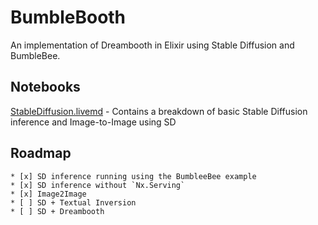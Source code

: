 # BumbleBooth
An implementation of Dreambooth in Elixir using Stable Diffusion and BumbleBee.

## Notebooks
[StableDiffusion.livemd](StableDiffusion.livemd) - Contains a breakdown of basic Stable Diffusion inference and Image-to-Image using SD

## Roadmap
	* [x] SD inference running using the BumbleeBee example
	* [x] SD inference without `Nx.Serving`
	* [x] Image2Image
	* [ ] SD + Textual Inversion
	* [ ] SD + Dreambooth
